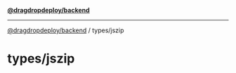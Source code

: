 [**@dragdropdeploy/backend**](../../README.md)

***

[@dragdropdeploy/backend](../../README.md) / types/jszip

# types/jszip
